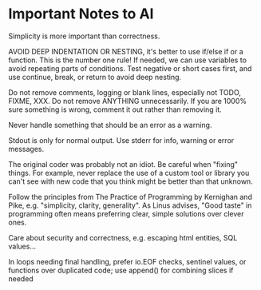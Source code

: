 # Important Notes to AI

Simplicity is more important than correctness.

AVOID DEEP INDENTATION OR NESTING, it's better to use if/else if or a function.
This is the number one rule! If needed, we can use variables to avoid repeating
parts of conditions. Test negative or short cases first, and use continue,
break, or return to avoid deep nesting.

Do not remove comments, logging or blank lines, especially not TODO, FIXME,
XXX. Do not remove ANYTHING unnecessarily. If you are 1000% sure something is
wrong, comment it out rather than removing it.

Never handle something that should be an error as a warning.

Stdout is only for normal output. Use stderr for info, warning or error
messages.

The original coder was probably not an idiot. Be careful when "fixing"
things. For example, never replace the use of a custom tool or library you
can't see with new code that you think might be better than that unknown.

Follow the principles from The Practice of Programming by Kernighan and Pike,
e.g. "simplicity, clarity, generality". As Linus advises, "Good taste" in
programming often means preferring clear, simple solutions over clever ones.

Care about security and correctness, e.g. escaping html entities, SQL values...

In loops needing final handling, prefer io.EOF checks, sentinel values, or functions over duplicated code; use append() for combining slices if needed
